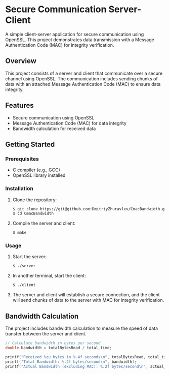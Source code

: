 # Secure Communication Server-Client

A simple client-server application for secure communication using OpenSSL. This project demonstrates data transmission with a Message Authentication Code (MAC) for integrity verification.

## Overview

This project consists of a server and client that communicate over a secure channel using OpenSSL. The communication includes sending chunks of data with an attached Message Authentication Code (MAC) to ensure data integrity.

## Features

- Secure communication using OpenSSL
- Message Authentication Code (MAC) for data integrity
- Bandwidth calculation for received data

## Getting Started

### Prerequisites

- C compiler (e.g., GCC)
- OpenSSL library installed

### Installation

1. Clone the repository:

    ```bash
    $ git clone https://git@github.com:DmitriyZhuravlev/CmacBandwidth.git
    $ cd CmacBandwidth
    ```

2. Compile the server and client:

    ```bash
    $ make
    ```

### Usage

1. Start the server:

    ```bash
    $ ./server
    ```

2. In another terminal, start the client:

    ```bash
    $ ./client
    ```

3. The server and client will establish a secure connection, and the client will send chunks of data to the server with MAC for integrity verification.

## Bandwidth Calculation

The project includes bandwidth calculation to measure the speed of data transfer between the server and client.

```c
// Calculate bandwidth in bytes per second
double bandwidth = totalBytesRead / total_time;

printf("Received %zu bytes in %.4f seconds\n", totalBytesRead, total_time);
printf("Total Bandwidth: %.2f bytes/second\n", bandwidth);
printf("Actual Bandwidth (excluding MAC): %.2f bytes/second\n", actual_bandwidth);
